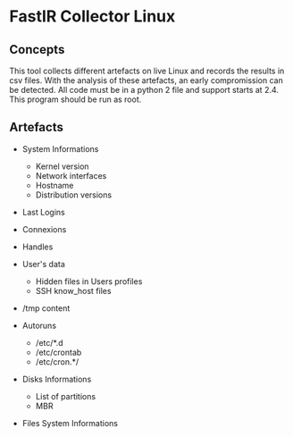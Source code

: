# FastIR Collector Linux
## Concepts
This tool collects different artefacts on live Linux and records the results in csv files.
With the analysis of these artefacts, an early compromission can be detected.
All code must be in a python 2 file and support starts at 2.4. This program should be run as root.

## Artefacts

* System Informations   
  * Kernel version
  * Network interfaces
  * Hostname
  * Distribution versions

* Last Logins

* Connexions

* Handles

* User's data
  * Hidden files in Users profiles
  * SSH know_host files

* /tmp content

* Autoruns
  * /etc/\*.d
  * /etc/crontab
  * /etc/cron.\*/

* Disks Informations  
  * List of partitions
  * MBR

* Files System Informations
  
